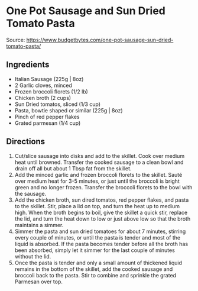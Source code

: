 # One Pot Sausage and Sun Dried Tomato Pasta

Source: https://www.budgetbytes.com/one-pot-sausage-sun-dried-tomato-pasta/

## Ingredients

- Italian Sausage (225g | 8oz)
- 2 Garlic cloves, minced
- Frozen broccoli florets (1/2 lb)
- Chicken broth (2 cups)
- Sun Dried tomatos, sliced (1/3 cup)
- Pasta, bowtie shaped or similar (225g | 8oz)
- Pinch of red pepper flakes
- Grated parmesan (1/4 cup)

## Directions

1. Cut/slice sausage into disks and add to the skillet. Cook over medium heat until browned. Transfer the cooked sausage to a clean bowl and drain off all but about 1 Tbsp fat from the skillet.
2. Add the minced garlic and frozen broccoli florets to the skillet. Sauté over medium heat for 3-5 minutes, or just until the broccoli is bright green and no longer frozen. Transfer the broccoli florets to the bowl with the sausage.
3. Add the chicken broth, sun dired tomatos, red pepper flakes, and pasta to the skillet. Stir, place a lid on top, and turn the heat up to medium high. When the broth begins to boil, give the skillet a quick stir, replace the lid, and turn the heat down to low or just above low so that the broth maintains a simmer.
4. Simmer the pasta and sun dried tomatoes for about 7 minutes, stirring every couple of minutes, or until the pasta is tender and most of the liquid is absorbed. If the pasta becomes tender before all the broth has been absorbed, simply let it simmer for the last couple of minutes without the lid.
5. Once the pasta is tender and only a small amount of thickened liquid remains in the bottom of the skillet, add the cooked sausage and broccoli back to the pasta. Stir to combine and sprinkle the grated Parmesan over top.
